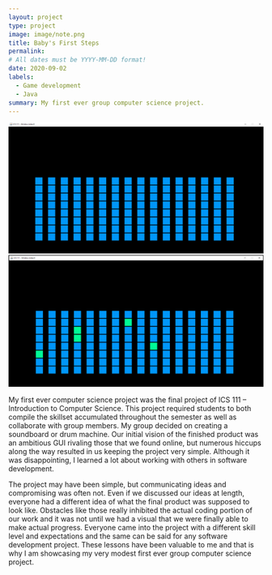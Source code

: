 ```yaml
---
layout: project
type: project
image: image/note.png
title: Baby's First Steps
permalink:
# All dates must be YYYY-MM-DD format!
date: 2020-09-02
labels:
  - Game development
  - Java
summary: My first ever group computer science project.
---
```


<div class="ui large rounded images">
  <img class="ui image" src="../images/soundboard.PNG">
  <img class="ui image" src="../images/soundboard-play.PNG">
</div>

My first ever computer science project was the final project of ICS 111 – Introduction to Computer Science. This project required students to both compile the skillset accumulated throughout the semester as well as collaborate with group members. My group decided on creating a soundboard or drum machine. Our initial vision of the finished product was an ambitious GUI rivaling those that we found online, but numerous hiccups along the way resulted in us keeping the project very simple. Although it was disappointing, I learned a lot about working with others in software development. 

The project may have been simple, but communicating ideas and compromising was often not. Even if we discussed our ideas at length, everyone had a different idea of what the final product was supposed to look like. Obstacles like those really inhibited the actual coding portion of our work and it was not until we had a visual that we were finally able to make actual progress. Everyone came into the project with a different skill level and expectations and the same can be said for any software development project. These lessons have been valuable to me and that is why I am showcasing my very modest first ever group computer science project.

